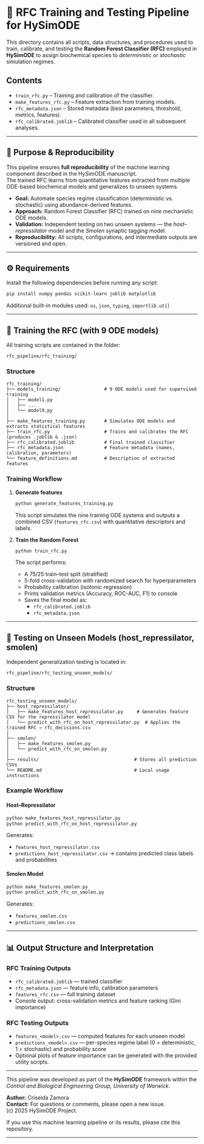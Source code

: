 # 🧠 RFC Training and Testing Pipeline for HySimODE

This directory contains all scripts, data structures, and procedures used to train, calibrate, and testing the **Random Forest Classifier (RFC)** employed in **HySimODE** to assign biochemical species to *deterministic* or *stochastic* simulation regimes.

## Contents
- `train_rfc.py` – Training and calibration of the classifier.
- `make_features_rfc.py` – Feature extraction from training models.
- `rfc_metadata.json` – Stored metadata (best parameters, threshold, metrics, features).
- `rfc_calibrated.joblib` – Calibrated classifier used in all subsequent analyses.

---

## 🧠 Purpose & Reproducibility

This pipeline ensures **full reproducibility** of the machine learning component described in the HySimODE manuscript.  
The trained RFC learns from quantitative features extracted from multiple ODE-based biochemical models and generalizes to unseen systems.

- **Goal:** Automate species regime classification (deterministic vs. stochastic) using abundance-derived features.
- **Approach:** Random Forest Classifier (RFC) trained on nine mechanistic ODE models.
- **Validation:** Independent testing on two unseen systems — the *host–repressilator* model and the *Smolen* synaptic tagging model.
- **Reproducibility:** All scripts, configurations, and intermediate outputs are versioned and open.

---

## ⚙️ Requirements

Install the following dependencies before running any script:

```bash
pip install numpy pandas scikit-learn joblib matplotlib
```

Additional built-in modules used:
`os`, `json`, `typing`, `importlib.util`

---

## 🧩 Training the RFC (with 9 ODE models)

All training scripts are contained in the folder:

```
rfc_pipeline/rfc_training/
```

### Structure

```
rfc_training/
├── models_training/                # 9 ODE models used for supervised training
│   ├── model1.py
│   ├── ...
│   └── model9.py
│
├── make_features_training.py       # Simulates ODE models and extracts statistical features
├── train_rfc.py                    # Trains and calibrates the RFC (produces .joblib & .json)
├── rfc_calibrated.joblib           # Final trained classifier
├── rfc_metadata.json               # Feature metadata (names, calibration, parameters)
└── feature_definitions.md          # Description of extracted features
```

### Training Workflow

1. **Generate features**
   ```bash
   python generate_features_training.py
   ```
   This script simulates the nine training ODE systems and outputs a combined CSV (`features_rfc.csv`) with quantitative descriptors and labels.

2. **Train the Random Forest**
   ```bash
   python train_rfc.py
   ```
   The script performs:
   - A 75/25 train–test split (stratified)
   - 5-fold cross-validation with randomized search for hyperparameters
   - Probability calibration (isotonic regression)
   - Prints validation metrics (Accuracy, ROC-AUC, F1) to console
   - Saves the final model as:
     - `rfc_calibrated.joblib`
     - `rfc_metadata.json`

---

## 🧪 Testing on Unseen Models (host_repressilator, smolen)

Independent generalization testing is located in:

```
rfc_pipeline/rfc_testing_unseen_models/
```

### Structure

```
rfc_testing_unseen_models/
├── host_repressilator/
│   ├── make_features_host_repressilator.py     # Generates feature CSV for the repressilator model
│   └── predict_with_rfc_on_host_repressilator.py  # Applies the trained RFC → rfc_decisions.csv
│
├── smolen/
│   ├── make_features_smolen.py
│   └── predict_with_rfc_on_smolen.py
│
├── results/                                   # Stores all prediction CSVs
└── README.md                                  # Local usage instructions
```

### Example Workflow

#### Host–Repressilator
```bash
python make_features_host_repressilator.py
python predict_with_rfc_on_host_repressilator.py
```

Generates:
- `features_host_repressilator.csv`
- `predictions_host_repressilator.csv` → contains predicted class labels and probabilities

#### Smolen Model
```bash
python make_features_smolen.py
python predict_with_rfc_on_smolen.py
```

Generates:
- `features_smolen.csv`
- `predictions_smolen.csv`

---

## 📊 Output Structure and Interpretation

### RFC Training Outputs
- `rfc_calibrated.joblib` — trained classifier  
- `rfc_metadata.json` — feature info, calibration parameters  
- `features_rfc.csv` — full training dataset  
- Console output: cross-validation metrics and feature ranking (Gini importance)

### RFC Testing Outputs
- `features_<model>.csv` — computed features for each unseen model  
- `predictions_<model>.csv` — per-species regime label (0 = deterministic, 1 = stochastic) and probability score  
- Optional plots of feature importance can be generated with the provided utility scripts.

---

This pipeline was developed as part of the **HySimODE** framework within the *Control and Biological Engineering Group, University of Warwick*.

**Author:** Criseida Zamora  
**Contact:** For questions or comments, please open a new issue.  
(c) 2025 HySimODE Project. 

If you use this machine learning pipeline or its results, please cite this repository.

---
